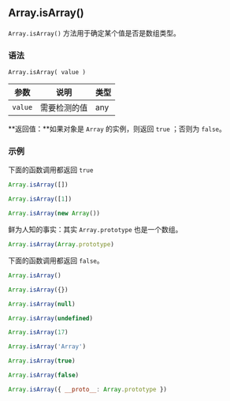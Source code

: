 ## Array.isArray()

`Array.isArray()` 方法用于确定某个值是否是数组类型。

### 语法

```
Array.isArray( value )
```

| 参数    | 说明         | 类型 |
| ------- | ------------ | ---- |
| `value` | 需要检测的值 | any  |

**返回值：**如果对象是 `Array` 的实例，则返回 `true` ；否则为 `false`。

### 示例

下面的函数调用都返回 `true`

```javascript
Array.isArray([])

Array.isArray([1])

Array.isArray(new Array())
```

鲜为人知的事实：其实 `Array.prototype` 也是一个数组。

```js
Array.isArray(Array.prototype)
```

下面的函数调用都返回 `false`。

```js
Array.isArray()

Array.isArray({})

Array.isArray(null)

Array.isArray(undefined)

Array.isArray(17)

Array.isArray('Array')

Array.isArray(true)

Array.isArray(false)

Array.isArray({ __proto__: Array.prototype })
```


